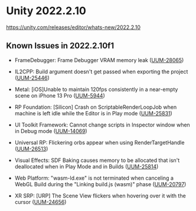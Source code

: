 # Unity 2022.2.10

https://unity.com/releases/editor/whats-new/2022.2.10

## Known Issues in 2022.2.10f1



*   FrameDebugger: Frame Debugger VRAM memory leak ([UUM-28065](https://issuetracker.unity3d.com/issues/frame-debugger-vram-memory-leak))
    
*   IL2CPP: Build argument doesn't get passed when exporting the project ([UUM-25446](https://issuetracker.unity3d.com/issues/il2cpp-build-argument-doesnt-get-passed-when-exporting-the-project))
    
*   Metal: \[iOS\]Unable to maintain 120fps consistently in a near-empty scene on iPhone 13 Pro ([UUM-5944](https://issuetracker.unity3d.com/issues/ios-target-fps-is-ignored-on-iphone-13-pro))
    
*   RP Foundation: \[Silicon\] Crash on ScriptableRenderLoopJob when machine is left idle while the Editor is in Play mode ([UUM-25831](https://issuetracker.unity3d.com/issues/silicon-crash-on-scriptablerenderloopjob-when-machine-is-left-idle-while-the-editor-is-in-play-mode))
    
*   UI Toolkit Framework: Cannot change scripts in Inspector window when in Debug mode ([UUM-14069](https://issuetracker.unity3d.com/issues/cannot-change-scripts-in-inspector-window-when-in-debug-mode))
    
*   Universal RP: Flickering orbs appear when using RenderTargetHandle ([UUM-26513](https://issuetracker.unity3d.com/issues/flickering-orbs-appear-when-using-rendertargethandle))
    
*   Visual Effects: SDF Baking causes memory to be allocated that isn't deallocated when in Play Mode and in Builds ([UUM-25814](https://issuetracker.unity3d.com/issues/sdf-baking-causes-memory-to-be-allocated-that-isnt-deallocated-when-in-play-mode-and-in-builds))
    
*   Web Platform: "wasm-ld.exe" is not terminated when canceling a WebGL Build during the "Linking build.js (wasm)" phase ([UUM-20797](https://issuetracker.unity3d.com/issues/wasm-ld-dot-exe-is-not-terminated-when-canceling-a-webgl-build-during-the-linking-build-dot-js-wasm-phase))
    
*   XR SRP: \[URP\] The Scene View flickers when hovering over it with the cursor ([UUM-24656](https://issuetracker.unity3d.com/issues/linux-urp-the-scene-view-flickers-when-hovering-over-it-with-the-cursor))